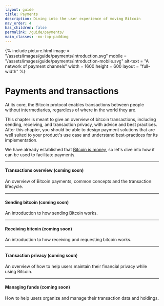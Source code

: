 ```yaml
---
layout: guide
title: Payments
description: Diving into the user experience of moving Bitcoin
nav_order: 4
has_children: false
permalink: /guide/payments/
main_classes: -no-top-padding
---
```


{% include picture.html
   image = "/assets/images/guide/payments/introduction.svg"
   mobile = "/assets/images/guide/payments/introduction-mobile.svg"
   alt-text = "A network of payment channels"
   width = 1600
   height = 600
   layout = "full-width"
%}

# Payments and transactions

At its core, the Bitcoin protocol enables transactions between people without intermediaries, regardless of where in the world they are.

This chapter is meant to give an overview of bitcoin transactions, including sending, receiving, and transaction privacy, with advice and best practices. After this chapter, you should be able to design payment solutions that are well suited to your product's use case and understand best-practices for its implementation.

We have already established that [Bitcoin is money](https://bitcoin.design/guide/getting-started/why-bitcoin-is-unique/#its-money-but-digital), so let's dive into how it can be used to facilitate payments.

---

#### Transactions overview (coming soon)

An overview of Bitcoin payments, common concepts and the transaction lifecycle.

---

#### Sending bitcoin (coming soon)

An introduction to how sending Bitcoin works.

---

#### Receiving bitcoin (coming soon)

An introduction to how receiving and requesting bitcoin works.

---

#### Transaction privacy (coming soon)

An overview of how to help users maintain their financial privacy while using Bitcoin.

---

#### Managing funds (coming soon)

How to help users organize and manage their transaction data and holdings.
